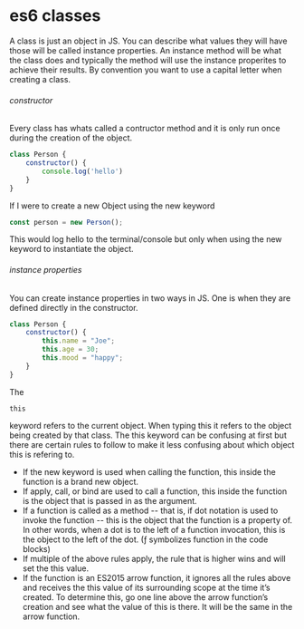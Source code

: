 # es6 classes

A class is just an object in JS. You can describe what values they will have those will be called instance properties. An instance method will be what the class does and typically the method will use the instance properites to achieve their results. By convention you want to use a capital letter when creating a class. 

###### constructor

Every class has whats called a contructor method and it is only run once during the creation of the object.
```javascript 
class Person {
    constructor() {
        console.log('hello')
    }
}
```
If I were to create a new Object using the new keyword
```javascript
const person = new Person();
```
This would log hello to the terminal/console but only when using the new keyword to instantiate the object. 

###### instance properties
You can create instance properties in two ways in JS. One is when they are defined directly in the constructor.

```javascript 
class Person {
    constructor() {
        this.name = "Joe";
        this.age = 30;
        this.mood = "happy";
    }
}
```

The 
```javscript
this
```
keyword refers to the current object. When typing this it refers to the object being created by that class. The this keyword can be confusing at first but there are certain rules to follow to make it less confusing about which object this is refering to.
* If the new keyword is used when calling the function, this inside the function is a brand new object.
* If apply, call, or bind are used to call a function, this inside the function is the object that is passed in as the argument.
* If a function is called as a method -- that is, if dot notation is used to invoke the function -- this is the object that the function is a property of. In other words, when a dot is to the left of a function invocation, this is the object to the left of the dot. (ƒ symbolizes function in the code blocks)
* If multiple of the above rules apply, the rule that is higher wins and will set the this value.
* If the function is an ES2015 arrow function, it ignores all the rules above and receives the this value of its surrounding scope at the time it’s created. To determine this, go one line above the arrow function’s creation and see what the value of this is there. It will be the same in the arrow function.





